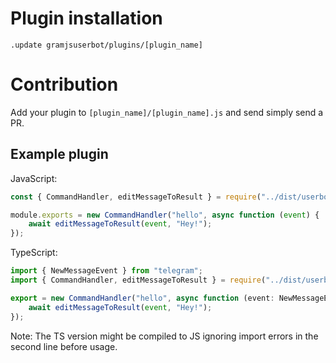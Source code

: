 # Plugin installation
```text
.update gramjsuserbot/plugins/[plugin_name]
```

# Contribution

Add your plugin to `[plugin_name]/[plugin_name].js` and send simply send a PR.

## Example plugin
JavaScript:
```js
const { CommandHandler, editMessageToResult } = require("../dist/userbot");

module.exports = new CommandHandler("hello", async function (event) {
    await editMessageToResult(event, "Hey!");
});
```

TypeScript:
```ts
import { NewMessageEvent } from "telegram";
import { CommandHandler, editMessageToResult } = require("../dist/userbot");

export = new CommandHandler("hello", async function (event: NewMessageEvent) {
    await editMessageToResult(event, "Hey!");
});
```

Note: The TS version might be compiled to JS ignoring import errors in the second line before usage.
